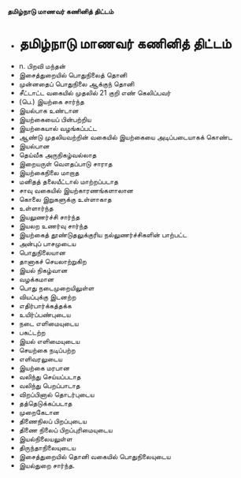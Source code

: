 **தமிழ்நாடு மாணவர் கணினித் திட்டம்**
- # தமிழ்நாடு மாணவர் கணினித் திட்டம்
- n. பிறவி மந்தன்
- இசைத்துறையில் பொதுநிலைத் தொனி
- முன்னதைப் பொதுநிலை ஆக்குந் தொனி
- சீட்டாட்ட வகையில் முதலில் 21 குறி எண் கெலிப்பவர்
- (பெ.) இயற்கை சார்ந்த
- இயல்பாக உண்டான
- இயற்கையைப் பின்பற்றிய
- இயற்கையால் வழங்கப்பட்ட
- ஆண்டு முதலியவற்றின்  வகையில் இயற்கையை அடிப்படையாகக் கொண்ட
- இயல்பான
- தெய்வீக அருநிகழ்வல்லாத
- இறையருள் வௌதப்பாடு சாராத
- இயற்கைநிலை மாறாத
- மனிதத் தலையீட்டால் மாற்றப்படாத
- சாவு வகையில் இயற்காரணங்களாலான
- கொலை இறுகளுக்கு உள்ளாகாத
- உள்ளார்ந்த
- இயலுணர்ச்சி சார்ந்த
- இயலற உணர்வு சார்ந்த
- இயற்கைத் தூண்டுதலுக்குரிய நல்லுணர்ச்சிகளின் பாற்பட்ட
- அன்புப் பாசமுடைய
- பொதுநிலையான
- தானாகச் செயலாற்றுகிற
- இயல் நிகழ்வான
- வழக்கமான
- பொது நடைமுறையிலுள்ள
- வியப்புக்கு இடனற்ற
- எதிர்பார்க்கத்தக்க
- உயிர்ப்பண்புடைய
- நடை எளிமையுடைய
- பகட்டற்ற
- இயல் எளிமையுடைய
- செயற்கை நடிப்பற்ற
- எளிவரலுடைய
- இயற்கை மரபான
- வலிந்து செய்யப்படாத
- வலிந்து பெறப்பாடாத
- விறப்பினால் தொடர்புடைய
- தத்தெடுக்கப்படாத
- முறைகேடான
- திணைநிலப் பிறப்புடைய
- திணை நிலைப் பிறப்புரிமையுடைய
- இயல்நிலையலுள்ள
- திருந்தாநிலையுடைய
- இசைத்துறையில் தொனி வகையில் பொதுநிலையுடைய
- இயல்துறை சார்ந்த.

